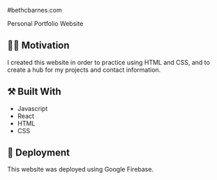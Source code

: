 #bethcbarnes.com

Personal Portfolio Website

## :woman_technologist: Motivation

I created this website in order to practice using HTML and CSS, and to create a hub for my projects and contact information.

## :hammer_and_pick: Built With

* Javascript
* React
* HTML
* CSS

## :rocket: Deployment

This website was deployed using Google Firebase.

